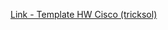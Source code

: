 [Link - Template HW Cisco (tricksol)](https://github.com/tricksol/Zabbix-Templates/tree/master/Cisco)
